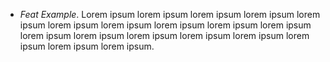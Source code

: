 - *Feat Example*. Lorem ipsum lorem ipsum lorem ipsum lorem ipsum lorem ipsum lorem ipsum lorem ipsum lorem ipsum lorem ipsum lorem ipsum lorem ipsum lorem ipsum lorem ipsum lorem ipsum lorem ipsum lorem ipsum lorem ipsum lorem ipsum.
